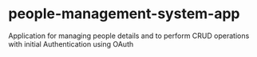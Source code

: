 # people-management-system-app
Application for managing people details and to perform CRUD operations with initial Authentication using OAuth
